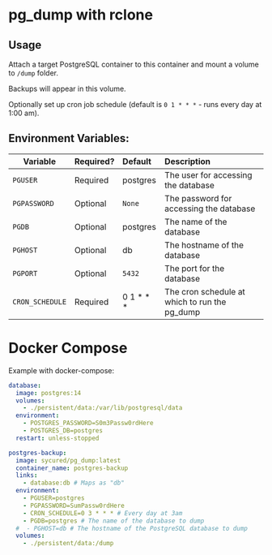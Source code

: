 # pg_dump with rclone

## Usage

Attach a target PostgreSQL container to this container and mount a volume to `/dump` folder.

Backups will appear in this volume.

Optionally set up cron job schedule (default is `0 1 * * *` - runs every day at 1:00 am).

## Environment Variables:

| Variable        | Required? | Default   | Description                                        |
|-----------------|:----------|:----------|:---------------------------------------------------|
| `PGUSER`        | Required  | postgres  | The user for accessing the database                |
| `PGPASSWORD`    | Optional  | `None`    | The password for accessing the database            |
| `PGDB`          | Optional  | postgres  | The name of the database                           |
| `PGHOST`        | Optional  | db        | The hostname of the database                       |
| `PGPORT`        | Optional  | `5432`    | The port for the database                          |
| `CRON_SCHEDULE` | Required  | 0 1 * * * | The cron schedule at which to run the pg_dump      |

Docker Compose
==============

Example with docker-compose:

```yaml
database:
  image: postgres:14
  volumes:
    - ./persistent/data:/var/lib/postgresql/data
  environment:
    - POSTGRES_PASSWORD=S0m3Passw0rdHere
    - POSTGRES_DB=postgres
  restart: unless-stopped

postgres-backup:
  image: sycured/pg_dump:latest
  container_name: postgres-backup
  links:
    - database:db # Maps as "db"
  environment:
    - PGUSER=postgres
    - PGPASSWORD=SumPassw0rdHere
    - CRON_SCHEDULE=0 3 * * * # Every day at 3am
    - PGDB=postgres # The name of the database to dump 
  #  - PGHOST=db # The hostname of the PostgreSQL database to dump
  volumes:
    - ./persistent/data:/dump
```